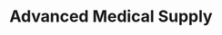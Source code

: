 ---
title: "Advanced Medical Supply"
url: /chicago/advanced-medical-supply/
shop: medical supply
---